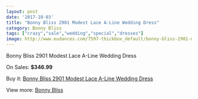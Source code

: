 ```yaml
---
layout: post
date: '2017-10-03'
title: "Bonny Bliss 2901 Modest Lace A-Line Wedding Dress"
category: Bonny Bliss
tags: ["crazy","sale","wedding","special","dresses"]
image: http://www.eudances.com/7597-thickbox_default/bonny-bliss-2901-modest-lace-a-line-wedding-dress.jpg
---
```

Bonny Bliss 2901 Modest Lace A-Line Wedding Dress

On Sales: **$346.99**
<a href="https://www.eudances.com/en/bonny-bliss/2691-bonny-bliss-2901-modest-lace-a-line-wedding-dress.html"><amp-img layout="responsive" width="600" height="600" src="//www.eudances.com/7597-thickbox_default/bonny-bliss-2901-modest-lace-a-line-wedding-dress.jpg" alt="Bonny Bliss 2901 Modest Lace A-Line Wedding Dress 0" /></a>
<a href="https://www.eudances.com/en/bonny-bliss/2691-bonny-bliss-2901-modest-lace-a-line-wedding-dress.html"><amp-img layout="responsive" width="600" height="600" src="//www.eudances.com/7599-thickbox_default/bonny-bliss-2901-modest-lace-a-line-wedding-dress.jpg" alt="Bonny Bliss 2901 Modest Lace A-Line Wedding Dress 1" /></a>
<a href="https://www.eudances.com/en/bonny-bliss/2691-bonny-bliss-2901-modest-lace-a-line-wedding-dress.html"><amp-img layout="responsive" width="600" height="600" src="//www.eudances.com/7598-thickbox_default/bonny-bliss-2901-modest-lace-a-line-wedding-dress.jpg" alt="Bonny Bliss 2901 Modest Lace A-Line Wedding Dress 2" /></a>

Buy it: [Bonny Bliss 2901 Modest Lace A-Line Wedding Dress](https://www.eudances.com/en/bonny-bliss/2691-bonny-bliss-2901-modest-lace-a-line-wedding-dress.html "Bonny Bliss 2901 Modest Lace A-Line Wedding Dress")

View more: [Bonny Bliss](https://www.eudances.com/en/40-bonny-bliss "Bonny Bliss")